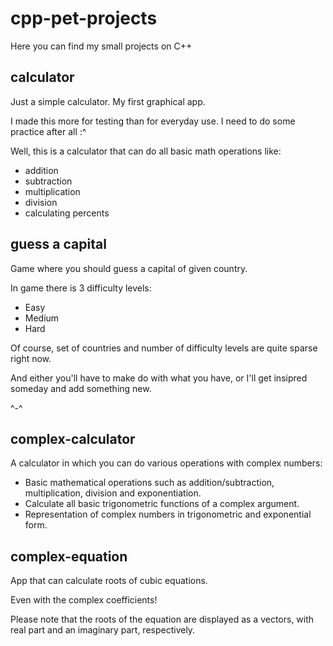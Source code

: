 # cpp-pet-projects
Here you can find my small projects on C++
## calculator
Just a simple calculator. My first graphical app.

I made this more for testing than for everyday use. I need to do some practice after all :^

Well, this is a calculator that can do all basic math operations like:
- addition
- subtraction
- multiplication
- division
- calculating percents
## guess a capital
Game where you should guess a capital of given country.

In game there is 3 difficulty levels:
- Easy
- Medium
- Hard

Of course, set of countries and number of difficulty levels are quite sparse right now.

And either you'll have to make do with what you have, or I'll get insipred someday and add something new.

^-^
## complex-calculator
A calculator in which you can do various operations with complex numbers: 
- Basic mathematical operations such as addition/subtraction, multiplication, division and exponentiation. 
- Calculate all basic trigonometric functions of a complex argument. 
- Representation of complex numbers in trigonometric and exponential form.
## complex-equation
App that can calculate roots of cubic equations.

Even with the complex coefficients!

Please note that the roots of the equation are displayed as a vectors, with real part and an imaginary part, respectively.

